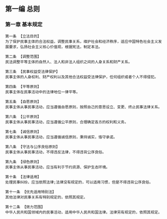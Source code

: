 ## 第一编 总则

### 第一章 基本规定
    
    第一条 【立法目的】
    为了保护民事主体的合法权益，调整民事关系，维护社会和经济秩序，适应中国特色社会主义发展要求，弘扬社会主义核心价值观，根据宪法，制定本法。
    
    第二条 【调整范围】
    民法调整平等主体的自然人、法人和非法人组织之间的人身关系和财产关系。
    
    第三条 【民事权益受法律保护】
    民事主体的人身权利、财产权利以及其他合法权益受法律保护，任何组织或者个人不得侵犯。
    
    第四条 【平等原则】
    民事主体在民事活动中的法律地位一律平等。
    
    第五条 【自愿原则】
    民事主体从事民事活动，应当遵循自愿原则，按照自己的意思设立、变更、终止民事法律关系。
    
    第六条 【公平原则】
    民事主体从事民事活动，应当遵循公平原则，合理确定各方的权利和义务。
    
    第七条 【诚信原则】
    民事主体从事民事活动，应当遵循诚信原则，秉持诚实，恪守承诺。
    
    第八条 【守法与公序良俗原则】
    民事主体从事民事活动，不得违反法律，不得违背公序良俗。
    
    第九条 【绿色原则】
    民事主体从事民事活动，应当有利于节约资源、保护生态环境。
    
    第十条 【法律适用】
    处理民事纠纷，应当依照法律;法律没有规定的，可以适用习惯，但是不得违背公序良俗。
    
    第十一条 【优先适用特别法】
    其他法律对民事关系有特别规定的，依照其规定。
    
    第十二条 【效力范围】
    中华人民共和国领域内的民事活动，适用中华人民共和国法律。法律另有规定的，依照其规定。